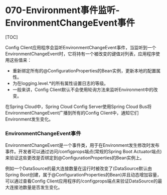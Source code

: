 # 070-Environment事件监听-EnvironmentChangeEvent事件

[TOC]

Config Client应用程序会监听EnvironmentChangeEvent事件，当监听到一个EnvironmentChangeEvent时，它将持有一个被改变的键值对列表，应用程序使用这些值来：

- 重新绑定所有的@ConfigurationProperties的Bean实例，更新本地的配置属性。
- 为在logging.level.*的所有属性设置日志的等级。
- 一般来讲，Config Client默认不会使用轮询方法来监听Environment中的改变。

在Spring Cloud中，Spring Cloud Config Server使用Spring Cloud Bus将EnvironmentChangeEvent广播到所有的Config Client中，通知它们Environment发生变化。

### EnvironmentChangeEvent事件

EnvironmentChangeEvent是一个事件类，用于在Environment发生修改时发布事件。开发者可以通过访问/configprops端点(常规的Spring Boot Actuator端点)来验证这些更改是否绑定到@ConfigurationProperties的Bean实例上。

例如一个DataSource的最大连接数量在运行时被改变了(DataSource默认由Spring Boot创建，属于@ConfigurationProperties的Bean)并且动态增加容量，可以通过查看Config Client应用程序的/configprops端点来验证DataSource的最大连接池数量是否发生变化。
